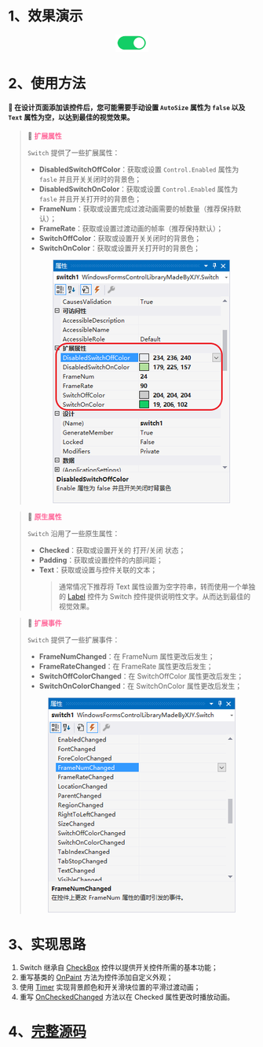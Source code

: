 # 1、效果演示

<div align="center"><img src="./images/1-Demonstration.PNG" alt="效果演示"></div>

# 2、使用方法

#### 🔔 在设计页面添加该控件后，您可能需要手动设置 `AutoSize` 属性为 `false` 以及 `Text` 属性为空，以达到最佳的视觉效果。

> 📌 <font color="#FF6699">**扩展属性**</font>
>
> `Switch` 提供了一些扩展属性：
> * **DisabledSwitchOffColor**：获取或设置 `Control.Enabled` 属性为 `fasle` 并且开关关闭时的背景色；
> * **DisabledSwitchOnColor**：获取或设置 `Control.Enabled` 属性为 `fasle` 并且开关打开时的背景色；
> * **FrameNum**：获取或设置完成过渡动画需要的帧数量（推荐保持默认）；
> * **FrameRate**：获取或设置过渡动画的帧率（推荐保持默认）；
> * **SwitchOffColor**：获取或设置开关关闭时的背景色；
> * **SwitchOnColor**：获取或设置开关打开时的背景色；
>
> <div align="center"><img src="./images/2-ExtensionProperties.png" alt="扩展属性"></div>

> 📌 <font color="#FF6699">**原生属性**</font>
>
> `Switch` 沿用了一些原生属性：
> * **Checked**：获取或设置开关的 打开/关闭 状态；
> * **Padding**：获取或设置控件的内部间距；
> * **Text**：获取或设置与控件关联的文本；
>   > 通常情况下推荐将 Text 属性设置为空字符串，转而使用一个单独的 [Label](https://learn.microsoft.com/zh-cn/dotnet/desktop/winforms/controls/label-control-windows-forms?view=netframeworkdesktop-4.8) 控件为 Switch 控件提供说明性文字。从而达到最佳的视觉效果。

> 📌 <font color="#FF6699">**扩展事件**</font>
> 
> `Switch` 提供了一些扩展事件：
> * **FrameNumChanged**：在 FrameNum 属性更改后发生；
> * **FrameRateChanged**：在 FrameRate 属性更改后发生；
> * **SwitchOffColorChanged**：在 SwitchOffColor 属性更改后发生；
> * **SwitchOnColorChanged**：在 SwitchOnColor 属性更改后发生；
> 
> <div align="center"><img src="./images/3-ExtensionEvents.PNG" alt="扩展事件"></div>

# 3、实现思路

1. Switch 继承自 [CheckBox](https://learn.microsoft.com/zh-cn/dotnet/desktop/winforms/controls/checkbox-control-windows-forms?view=netframeworkdesktop-4.8) 控件以提供开关控件所需的基本功能；
2. 重写基类的 [OnPaint](https://learn.microsoft.com/zh-cn/dotnet/api/system.windows.forms.control.onpaint?view=netframework-4.8.1) 方法为控件添加自定义外观；
3. 使用 [Timer](https://learn.microsoft.com/zh-cn/dotnet/api/system.windows.forms.timer?view=netframework-4.8.1) 实现背景颜色和开关滑块位置的平滑过渡动画；
4. 重写 [OnCheckedChanged](https://learn.microsoft.com/zh-cn/dotnet/api/system.windows.forms.checkbox.oncheckedchanged?view=netframework-4.8.1) 方法以在 Checked 属性更改时播放动画。

# 4、[完整源码](Switch.cs)